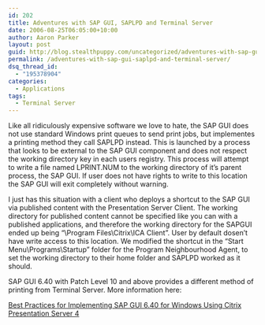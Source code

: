 ```yaml
---
id: 202
title: Adventures with SAP GUI, SAPLPD and Terminal Server
date: 2006-08-25T06:05:00+10:00
author: Aaron Parker
layout: post
guid: http://blog.stealthpuppy.com/uncategorized/adventures-with-sap-gui-saplpd-and-terminal-server
permalink: /adventures-with-sap-gui-saplpd-and-terminal-server/
dsq_thread_id:
  - "195378904"
categories:
  - Applications
tags:
  - Terminal Server
---
```

Like all ridiculously expensive software we love to hate, the SAP GUI does not use standard Windows print queues to send print jobs, but implementes a printing method they call SAPLPD instead. This is launched by a process that looks to be external to the SAP GUI component and does not respect the working directory key in each users registry. This process will attempt to write a file named LPRINT.NUM to the working directory of it&#8217;s parent process, the SAP GUI. If user does not have rights to write to this location the SAP GUI will exit completely without warning.

I just has this situation with a client who deploys a shortcut to the SAP GUI via published content with the Presentation Server Client. The working directory for published content cannot be specified like you can with a published applications, and therefore the working directory for the SAPGUI ended up being &#8220;\Program Files\Citrix\ICA Client&#8221;. User by default dosen&#8217;t have write access to this location. We modified the shortcut in the &#8220;Start Menu\Programs\Startup&#8221; folder for the Program Neighbourhood Agent, to set the working directory to their home folder and SAPLPD worked as it should.

SAP GUI 6.40 with Patch Level 10 and above provides a different method of printing from Terminal Server. More information here:

[Best Practices for Implementing SAP GUI 6.40 for Windows Using Citrix Presentation Server 4](http://support.citrix.com/article/CTX109664&searchID=24103854)